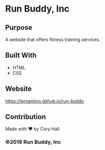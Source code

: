 # Run Buddy, Inc

## Purpose
A website that offers fitness training services.

## Built With
* HTML
* CSS

## Website
https://lernantino.github.io/run-buddy

## Contribution
Made with :heart: by Cory Hall

### ©️2019 Run Buddy, Inc
